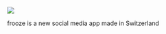 ![](RackMultipart20200613-4-mcwwe2_html_4161868a245744f0.png)

frooze is a new social media app made in Switzerland
